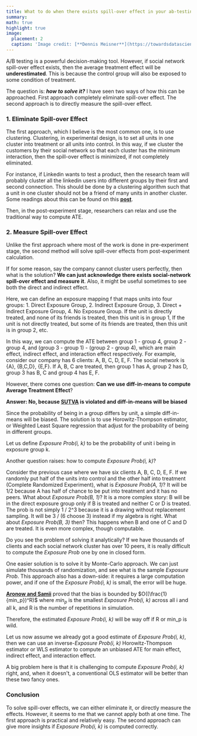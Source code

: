 ```yaml
---
title: What to do when there exists spill-over effect in your ab-testing?
summary:
math: true
highlight: true
image:
  placement: 2
  caption: 'Image credit: [**Dennis Meisner**](https://towardsdatascience.com/ab-testing-challenges-in-social-networks-e67611c92916)'
---
```

A/B testing is a powerful decision-making tool. However, if social network spill-over effect exists, then the average treatment effect will be **underestimated**. This is because the control group will also be exposed to some condition of treatment.

The question is: ***how to solve it?*** I have seen two ways of how this can be approached. First approach completely eliminate spill-over effect. The second approach is to directly measure the spill-over effect.

### 1. Eliminate Spill-over Effect

The first approach, which I believe is the most common one, is to use clustering. Clustering, in experimental design, is to set all units in one cluster into treatment or all units into control. In this way, if we cluster the customers by their social network so that each cluster has the minimum interaction, then the spill-over effect is minimized, if not completely eliminated.

For instance, if Linkedin wants to test a product, then the research team will probably cluster all the linkedin users into different groups by their first and second connection. This should be done by a clustering algorithm such that a unit in one cluster should not be a friend of many units in another cluster. Some readings about this can be found on this [**post**](https://towardsdatascience.com/ab-testing-challenges-in-social-networks-e67611c92916).

Then, in the post-experiment stage, researchers can relax and use the traditional way to compute ATE.

### 2. Measure Spill-over Effect

Unlike the first approach where most of the work is done in pre-experiment stage, the second method will solve spill-over effects from post-experiment calculation.

If for some reason, say the company cannot cluster users perfectly, then what is the solution? **We can just acknowledge there exists social-network spill-over effect and measure it**. Also, it might be useful sometimes to see both the direct and indirect effect.

Here, we can define an exposure mapping f that maps units into four groups: 1. Direct Exposure Group, 2. Indirect Exposure Group, 3. Direct + Indirect Exposure Group, 4. No Exposure Group. If the unit is directly treated, and none of its friends is treated, then this unit is in group 1, If the unit is not directly treated, but some of its friends are treated, then this unit is in group 2, etc.

In this way, we can compute the ATE between group 1 - group 4, group 2 - group 4, and (group 3 - group 1) - (group 2 - group 4), which are main effect, indirect effect, and interaction effect respectively. For example, consider our company has 6 clients: A, B, C, D, E, F. The social network is {A}, {B,C,D}, {E,F}. If A, B, C are treated, then group 1 has A, group 2 has D, group 3 has B, C and group 4 has E, F.

However, there comes one question: **Can we use diff-in-means to compute Average Treatment Effect**?

**Answer: No, because [**SUTVA**](https://blogs.iq.harvard.edu/violations_of_s) is violated and diff-in-means will be biased**

Since the probability of being in a group differs by unit, a simple diff-in-means will be biased. The solution is to use Horowitz-Thompson estimator, or Weighted Least Square regression that adjust for the probability of being in different groups.

Let us define *Exposure Prob(i, k)* to be the probability of unit i being in exposure group k. 

Another question raises: how to compute *Exposure Prob(i, k)*?

Consider the previous case where we have six clients A, B, C, D, E, F. If we randomly put half of the units into control and the other half into treatment (Complete Randomized Experiment), what is *Exposure Prob(A, 1)*? It will be 1/2 because A has half of chance to be put into treatment and it has no peers. What about *Exposure Prob(B, 1)*? It is a more complex story: B will be in the direct exposure group only if B is treated and neither C or D is treated. The prob is not simply 1 / 2^3 because it is a drawing without replacement sampling. It will be 3 / (6 choose 3) instead if my algebra is right. What about *Exposure Prob(B, 3)* then? This happens when B and one of C and D are treated. It is even more complex, though computable.

Do you see the problem of solving it analytically? If we have thousands of clients and each social network cluster has over 10 peers, it is really difficult to compute the *Exposure Prob* one by one in closed form.

One easier solution is to solve it by Monte-Carlo approach. We can just simulate thousands of randomization, and see what is the sample *Exposure Prob*. This approach also has a down-side: it requires a large computation power, and if one of the *Exposure Prob(i, k)* is small, the error will be huge.

[**Aronow and Samii**](https://projecteuclid.org/journals/annals-of-applied-statistics/volume-11/issue-4/Estimating-average-causal-effects-under-general-interference-with-application-to/10.1214/16-AOAS1005.full) proved that the bias is bounded by $O((\frac{1}{min_p})^R)$ where $min_p$ is the smallest *Exposure Prob(i, k)* across all i and all k, and R is the number of repetitions in simulation.

Therefore, the estimated *Exposure Prob(i, k)* will be way off if R or min_p is wild.

Let us now assume we already got a good estimate of *Exposure Prob(i, k)*, then we can use an inverse-*Exposure Prob(i, k)* Horowitz-Thompson estimator or WLS estimator to compute an unbiased ATE for main effect, indirect effect, and interaction effect.

A big problem here is that it is challenging to compute *Exposure Prob(i, k)* right, and, when it doesn't, a conventional OLS estimator will be better than these two fancy ones.

### Conclusion

To solve spill-over effects, we can either eliminate it, or directly measure the effects. However, it seems to me that we cannot apply both at one time. The first approach is practical and relatively easy. The second approach can give more insights if *Exposure Prob(i, k)* is computed correctly.

